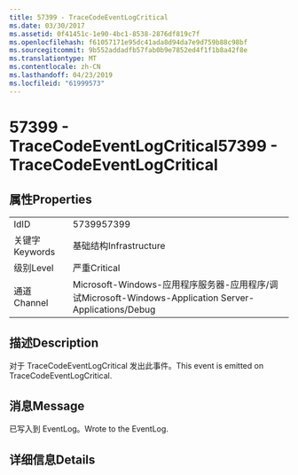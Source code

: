 ```yaml
---
title: 57399 - TraceCodeEventLogCritical
ms.date: 03/30/2017
ms.assetid: 0f41451c-1e90-4bc1-8538-2876df819c7f
ms.openlocfilehash: f61057171e95dc41ada8d94da7e9d759b88c98bf
ms.sourcegitcommit: 9b552addadfb57fab0b9e7852ed4f1f1b8a42f8e
ms.translationtype: MT
ms.contentlocale: zh-CN
ms.lasthandoff: 04/23/2019
ms.locfileid: "61999573"
---
```

# <a name="57399---tracecodeeventlogcritical"></a><span data-ttu-id="99cd6-102">57399 - TraceCodeEventLogCritical</span><span class="sxs-lookup"><span data-stu-id="99cd6-102">57399 - TraceCodeEventLogCritical</span></span>
## <a name="properties"></a><span data-ttu-id="99cd6-103">属性</span><span class="sxs-lookup"><span data-stu-id="99cd6-103">Properties</span></span>  
  
|||  
|-|-|  
|<span data-ttu-id="99cd6-104">Id</span><span class="sxs-lookup"><span data-stu-id="99cd6-104">ID</span></span>|<span data-ttu-id="99cd6-105">57399</span><span class="sxs-lookup"><span data-stu-id="99cd6-105">57399</span></span>|  
|<span data-ttu-id="99cd6-106">关键字</span><span class="sxs-lookup"><span data-stu-id="99cd6-106">Keywords</span></span>|<span data-ttu-id="99cd6-107">基础结构</span><span class="sxs-lookup"><span data-stu-id="99cd6-107">Infrastructure</span></span>|  
|<span data-ttu-id="99cd6-108">级别</span><span class="sxs-lookup"><span data-stu-id="99cd6-108">Level</span></span>|<span data-ttu-id="99cd6-109">严重</span><span class="sxs-lookup"><span data-stu-id="99cd6-109">Critical</span></span>|  
|<span data-ttu-id="99cd6-110">通道</span><span class="sxs-lookup"><span data-stu-id="99cd6-110">Channel</span></span>|<span data-ttu-id="99cd6-111">Microsoft-Windows-应用程序服务器-应用程序/调试</span><span class="sxs-lookup"><span data-stu-id="99cd6-111">Microsoft-Windows-Application Server-Applications/Debug</span></span>|  
  
## <a name="description"></a><span data-ttu-id="99cd6-112">描述</span><span class="sxs-lookup"><span data-stu-id="99cd6-112">Description</span></span>  
 <span data-ttu-id="99cd6-113">对于 TraceCodeEventLogCritical 发出此事件。</span><span class="sxs-lookup"><span data-stu-id="99cd6-113">This event is emitted on TraceCodeEventLogCritical.</span></span>  
  
## <a name="message"></a><span data-ttu-id="99cd6-114">消息</span><span class="sxs-lookup"><span data-stu-id="99cd6-114">Message</span></span>  
 <span data-ttu-id="99cd6-115">已写入到 EventLog。</span><span class="sxs-lookup"><span data-stu-id="99cd6-115">Wrote to the EventLog.</span></span>  
  
## <a name="details"></a><span data-ttu-id="99cd6-116">详细信息</span><span class="sxs-lookup"><span data-stu-id="99cd6-116">Details</span></span>
